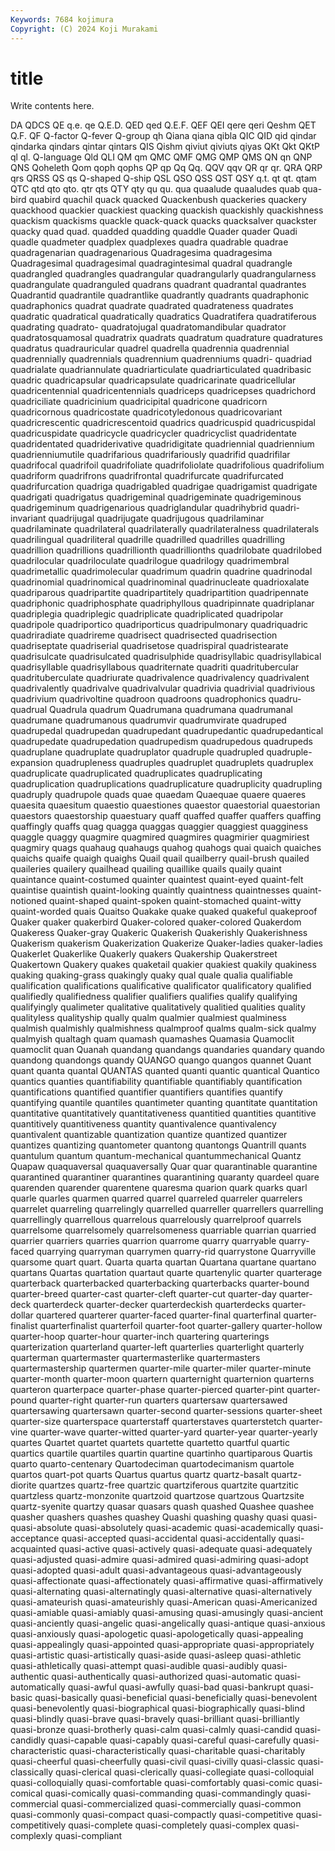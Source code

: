 ```yaml
---
Keywords: 7684 kojimura
Copyright: (C) 2024 Koji Murakami
---
```


# title

Write contents here.



DA QDCS QE q.e. qe Q.E.D.
QED qed Q.E.F. QEF QEI qere qeri Qeshm QET Q.F.
QF Q-factor Q-fever Q-group qh Qiana qiana qibla QIC QID
qid qindar qindarka qindars qintar qintars QIS Qishm qiviut qiviuts
qiyas QKt Qkt QKtP ql ql. Q-language Qld QLI QM
qm QMC QMF QMG QMP QMS QN qn QNP QNS
Qoheleth Qom qoph qophs QP qp Qq Qq. QQV qqv
QR qr qr. QRA QRP qrs QRSS QS qs Q-shaped
Q-ship QSL QSO QSS QST QSY q.t. qt qt. qtam
QTC qtd qto qto. qtr qts QTY qty qu qu.
qua quaalude quaaludes quab qua-bird quabird quachil quack quacked Quackenbush
quackeries quackery quackhood quackier quackiest quacking quackish quackishly quackishness quackism
quackisms quackle quack-quack quacks quacksalver quackster quacky quad quad. quadded
quadding quaddle Quader quader Quadi quadle quadmeter quadplex quadplexes quadra
quadrable quadrae quadragenarian quadragenarious Quadragesima quadragesima Quadragesimal quadragesimal quadragintesimal quadral
quadrangle quadrangled quadrangles quadrangular quadrangularly quadrangularness quadrangulate quadranguled quadrans quadrant
quadrantal quadrantes Quadrantid quadrantile quadrantlike quadrantly quadrants quadraphonic quadraphonics quadrat
quadrate quadrated quadrateness quadrates quadratic quadratical quadratically quadratics Quadratifera quadratiferous
quadrating quadrato- quadratojugal quadratomandibular quadrator quadratosquamosal quadratrix quadrats quadratum quadrature
quadratures quadratus quadrauricular quadrel quadrella quadrennia quadrennial quadrennially quadrennials quadrennium
quadrenniums quadri- quadriad quadrialate quadriannulate quadriarticulate quadriarticulated quadribasic quadric quadricapsular
quadricapsulate quadricarinate quadricellular quadricentennial quadricentennials quadriceps quadricepses quadrichord quadriciliate quadricinium
quadricipital quadricone quadricorn quadricornous quadricostate quadricotyledonous quadricovariant quadricrescentic quadricrescentoid quadrics
quadricuspid quadricuspidal quadricuspidate quadricycle quadricycler quadricyclist quadridentate quadridentated quadriderivative quadridigitate
quadriennial quadriennium quadrienniumutile quadrifarious quadrifariously quadrifid quadrifilar quadrifocal quadrifoil quadrifoliate
quadrifoliolate quadrifolious quadrifolium quadriform quadrifrons quadrifrontal quadrifurcate quadrifurcated quadrifurcation quadriga
quadrigabled quadrigae quadrigamist quadrigate quadrigati quadrigatus quadrigeminal quadrigeminate quadrigeminous quadrigeminum
quadrigenarious quadriglandular quadrihybrid quadri-invariant quadrijugal quadrijugate quadrijugous quadrilaminar quadrilaminate quadrilateral
quadrilaterally quadrilateralness quadrilaterals quadrilingual quadriliteral quadrille quadrilled quadrilles quadrilling quadrillion
quadrillions quadrillionth quadrillionths quadrilobate quadrilobed quadrilocular quadriloculate quadrilogue quadrilogy quadrimembral
quadrimetallic quadrimolecular quadrimum quadrin quadrine quadrinodal quadrinomial quadrinomical quadrinominal quadrinucleate
quadrioxalate quadriparous quadripartite quadripartitely quadripartition quadripennate quadriphonic quadriphosphate quadriphyllous quadripinnate
quadriplanar quadriplegia quadriplegic quadriplicate quadriplicated quadripolar quadripole quadriportico quadriporticus quadripulmonary
quadriquadric quadriradiate quadrireme quadrisect quadrisected quadrisection quadriseptate quadriserial quadrisetose quadrispiral
quadristearate quadrisulcate quadrisulcated quadrisulphide quadrisyllabic quadrisyllabical quadrisyllable quadrisyllabous quadriternate quadriti
quadritubercular quadrituberculate quadriurate quadrivalence quadrivalency quadrivalent quadrivalently quadrivalve quadrivalvular quadrivia
quadrivial quadrivious quadrivium quadrivoltine quadroon quadroons quadrophonics quadru- quadrual Quadrula
quadrum Quadrumana quadrumana quadrumanal quadrumane quadrumanous quadrumvir quadrumvirate quadruped quadrupedal
quadrupedan quadrupedant quadrupedantic quadrupedantical quadrupedate quadrupedation quadrupedism quadrupedous quadrupeds quadruplane
quadruplate quadruplator quadruple quadrupled quadruple-expansion quadrupleness quadruples quadruplet quadruplets quadruplex
quadruplicate quadruplicated quadruplicates quadruplicating quadruplication quadruplications quadruplicature quadruplicity quadrupling quadruply
quadrupole quads quae quaedam Quaequae quaere quaeres quaesita quaesitum quaestio
quaestiones quaestor quaestorial quaestorian quaestors quaestorship quaestuary quaff quaffed quaffer
quaffers quaffing quaffingly quaffs quag quagga quaggas quaggier quaggiest quagginess
quaggle quaggy quagmire quagmired quagmires quagmirier quagmiriest quagmiry quags quahaug
quahaugs quahog quahogs quai quaich quaiches quaichs quaife quaigh quaighs
Quail quail quailberry quail-brush quailed quaileries quailery quailhead quailing quaillike
quails quaily quaint quaintance quaint-costumed quainter quaintest quaint-eyed quaint-felt quaintise
quaintish quaint-looking quaintly quaintness quaintnesses quaint-notioned quaint-shaped quaint-spoken quaint-stomached quaint-witty
quaint-worded quais Quaitso Quakake quake quaked quakeful quakeproof Quaker quaker
quakerbird Quaker-colored quaker-colored Quakerdom Quakeress Quaker-gray Quakeric Quakerish Quakerishly Quakerishness
Quakerism quakerism Quakerization Quakerize Quaker-ladies quaker-ladies Quakerlet Quakerlike Quakerly quakers
Quakership Quakerstreet Quakertown Quakery quakes quaketail quakier quakiest quakily quakiness
quaking quaking-grass quakingly quaky qual quale qualia qualifiable qualification qualifications
qualificative qualificator qualificatory qualified qualifiedly qualifiedness qualifier qualifiers qualifies qualify
qualifying qualifyingly qualimeter qualitative qualitatively qualitied qualities quality qualityless qualityship
qually qualm qualmier qualmiest qualminess qualmish qualmishly qualmishness qualmproof qualms
qualm-sick qualmy qualmyish qualtagh quam quamash quamashes Quamasia Quamoclit quamoclit
quan Quanah quandang quandangs quandaries quandary quando quandong quandongs quandy
QUANGO quango quangos quannet Quant quant quanta quantal QUANTAS quanted
quanti quantic quantical Quantico quantics quanties quantifiability quantifiable quantifiably quantification
quantifications quantified quantifier quantifiers quantifies quantify quantifying quantile quantiles quantimeter
quanting quantitate quantitation quantitative quantitatively quantitativeness quantitied quantities quantitive quantitively
quantitiveness quantity quantivalence quantivalency quantivalent quantizable quantization quantize quantized quantizer
quantizes quantizing quantometer quantong quantongs Quantrill quants quantulum quantum quantum-mechanical
quantummechanical Quantz Quapaw quaquaversal quaquaversally Quar quar quarantinable quarantine quarantined
quarantiner quarantines quarantining quaranty quardeel quare quarenden quarender quarentene quaresma
quarion quark quarks quarl quarle quarles quarmen quarred quarrel quarreled
quarreler quarrelers quarrelet quarreling quarrelingly quarrelled quarreller quarrellers quarrelling quarrellingly
quarrellous quarrelous quarrelously quarrelproof quarrels quarrelsome quarrelsomely quarrelsomeness quarriable quarrian
quarried quarrier quarriers quarries quarrion quarrome quarry quarryable quarry-faced quarrying
quarryman quarrymen quarry-rid quarrystone Quarryville quarsome quart quart. Quarta quarta
quartan Quartana quartane quartano quartans Quartas quartation quartaut quarte quartenylic
quarter quarterage quarterback quarterbacked quarterbacking quarterbacks quarter-bound quarter-breed quarter-cast quarter-cleft
quarter-cut quarter-day quarter-deck quarterdeck quarter-decker quarterdeckish quarterdecks quarter-dollar quartered quarterer
quarter-faced quarter-final quarterfinal quarter-finalist quarterfinalist quarterfoil quarter-foot quarter-gallery quarter-hollow quarter-hoop
quarter-hour quarter-inch quartering quarterings quarterization quarterland quarter-left quarterlies quarterlight quarterly
quarterman quartermaster quartermasterlike quartermasters quartermastership quartermen quarter-mile quarter-miler quarter-minute quarter-month
quarter-moon quartern quarternight quarternion quarterns quarteron quarterpace quarter-phase quarter-pierced quarter-pint
quarter-pound quarter-right quarter-run quarters quartersaw quartersawed quartersawing quartersawn quarter-second quarter-sessions
quarter-sheet quarter-size quarterspace quarterstaff quarterstaves quarterstetch quarter-vine quarter-wave quarter-witted quarter-yard
quarter-year quarter-yearly quartes Quartet quartet quartets quartette quartetto quartful quartic
quartics quartile quartiles quartin quartine quartinho quartiparous Quartis quarto quarto-centenary
Quartodeciman quartodecimanism quartole quartos quart-pot quarts Quartus quartus quartz quartz-basalt
quartz-diorite quartzes quartz-free quartzic quartziferous quartzite quartzitic quartzless quartz-monzonite quartzoid
quartzose quartzous Quartzsite quartz-syenite quartzy quasar quasars quash quashed Quashee
quashee quasher quashers quashes quashey Quashi quashing quashy quasi quasi-
quasi-absolute quasi-absolutely quasi-academic quasi-academically quasi-acceptance quasi-accepted quasi-accidental quasi-accidentally quasi-acquainted quasi-active
quasi-actively quasi-adequate quasi-adequately quasi-adjusted quasi-admire quasi-admired quasi-admiring quasi-adopt quasi-adopted quasi-adult
quasi-advantageous quasi-advantageously quasi-affectionate quasi-affectionately quasi-affirmative quasi-affirmatively quasi-alternating quasi-alternatingly quasi-alternative quasi-alternatively
quasi-amateurish quasi-amateurishly quasi-American quasi-Americanized quasi-amiable quasi-amiably quasi-amusing quasi-amusingly quasi-ancient quasi-anciently
quasi-angelic quasi-angelically quasi-antique quasi-anxious quasi-anxiously quasi-apologetic quasi-apologetically quasi-appealing quasi-appealingly quasi-appointed
quasi-appropriate quasi-appropriately quasi-artistic quasi-artistically quasi-aside quasi-asleep quasi-athletic quasi-athletically quasi-attempt quasi-audible
quasi-audibly quasi-authentic quasi-authentically quasi-authorized quasi-automatic quasi-automatically quasi-awful quasi-awfully quasi-bad quasi-bankrupt
quasi-basic quasi-basically quasi-beneficial quasi-beneficially quasi-benevolent quasi-benevolently quasi-biographical quasi-biographically quasi-blind quasi-blindly
quasi-brave quasi-bravely quasi-brilliant quasi-brilliantly quasi-bronze quasi-brotherly quasi-calm quasi-calmly quasi-candid quasi-candidly
quasi-capable quasi-capably quasi-careful quasi-carefully quasi-characteristic quasi-characteristically quasi-charitable quasi-charitably quasi-cheerful quasi-cheerfully
quasi-civil quasi-civilly quasi-classic quasi-classically quasi-clerical quasi-clerically quasi-collegiate quasi-colloquial quasi-colloquially quasi-comfortable
quasi-comfortably quasi-comic quasi-comical quasi-comically quasi-commanding quasi-commandingly quasi-commercial quasi-commercialized quasi-commercially quasi-common
quasi-commonly quasi-compact quasi-compactly quasi-competitive quasi-competitively quasi-complete quasi-completely quasi-complex quasi-complexly quasi-compliant
